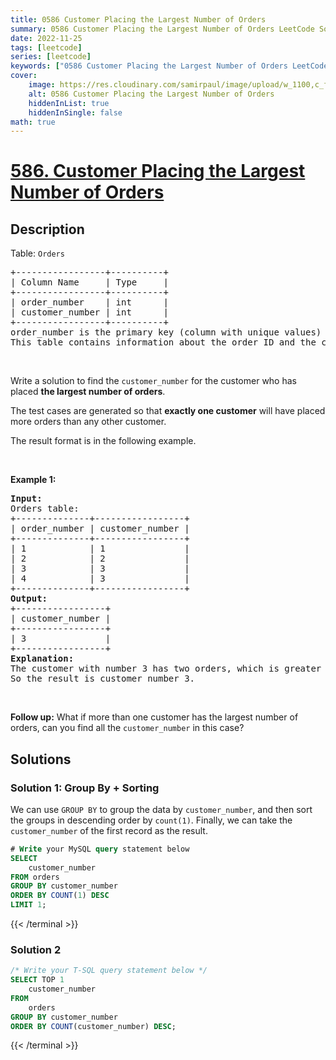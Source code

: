 ```yaml
---
title: 0586 Customer Placing the Largest Number of Orders
summary: 0586 Customer Placing the Largest Number of Orders LeetCode Solution Explained
date: 2022-11-25
tags: [leetcode]
series: [leetcode]
keywords: ["0586 Customer Placing the Largest Number of Orders LeetCode Solution Explained in all languages", "0586 Customer Placing the Largest Number of Orders", "LeetCode", "leetcode solution in Python3 C++ Java Go PHP Ruby Swift TypeScript Rust C# JavaScript C", "GeeksforGeeks", "InterviewBit", "Coding Ninjas", "HackerRank", "HackerEarth", "CodeChef", "TopCoder", "AlgoExpert", "freeCodeCamp", "Codeforces", "GitHub", "AtCoder", "Samir Paul"]
cover:
    image: https://res.cloudinary.com/samirpaul/image/upload/w_1100,c_fit,co_rgb:FFFFFF,l_text:Arial_75_bold:0586 Customer Placing the Largest Number of Orders - Solution Explained/problem-solving.webp
    alt: 0586 Customer Placing the Largest Number of Orders
    hiddenInList: true
    hiddenInSingle: false
math: true
---
```



# [586. Customer Placing the Largest Number of Orders](https://leetcode.com/problems/customer-placing-the-largest-number-of-orders)


## Description

<p>Table: <code>Orders</code></p>

<pre>
+-----------------+----------+
| Column Name     | Type     |
+-----------------+----------+
| order_number    | int      |
| customer_number | int      |
+-----------------+----------+
order_number is the primary key (column with unique values) for this table.
This table contains information about the order ID and the customer ID.
</pre>

<p>&nbsp;</p>

<p>Write a solution to find the <code>customer_number</code> for the customer who has placed <strong>the largest number of orders</strong>.</p>

<p>The test cases are generated so that <strong>exactly one customer</strong> will have placed more orders than any other customer.</p>

<p>The result format is in the following example.</p>

<p>&nbsp;</p>
<p><strong class="example">Example 1:</strong></p>

<pre>
<strong>Input:</strong> 
Orders table:
+--------------+-----------------+
| order_number | customer_number |
+--------------+-----------------+
| 1            | 1               |
| 2            | 2               |
| 3            | 3               |
| 4            | 3               |
+--------------+-----------------+
<strong>Output:</strong> 
+-----------------+
| customer_number |
+-----------------+
| 3               |
+-----------------+
<strong>Explanation:</strong> 
The customer with number 3 has two orders, which is greater than either customer 1 or 2 because each of them only has one order. 
So the result is customer_number 3.
</pre>

<p>&nbsp;</p>
<p><strong>Follow up:</strong> What if more than one customer has the largest number of orders, can you find all the <code>customer_number</code> in this case?</p>

## Solutions

### Solution 1: Group By + Sorting

We can use `GROUP BY` to group the data by `customer_number`, and then sort the groups in descending order by `count(1)`. Finally, we can take the `customer_number` of the first record as the result.

<!-- tabs:start -->

```sql
# Write your MySQL query statement below
SELECT
    customer_number
FROM orders
GROUP BY customer_number
ORDER BY COUNT(1) DESC
LIMIT 1;
```
{{< /terminal >}}

<!-- tabs:end -->

### Solution 2

<!-- tabs:start -->

```sql
/* Write your T-SQL query statement below */
SELECT TOP 1
    customer_number
FROM
    orders
GROUP BY customer_number
ORDER BY COUNT(customer_number) DESC;
```
{{< /terminal >}}

<!-- tabs:end -->

<!-- end -->
